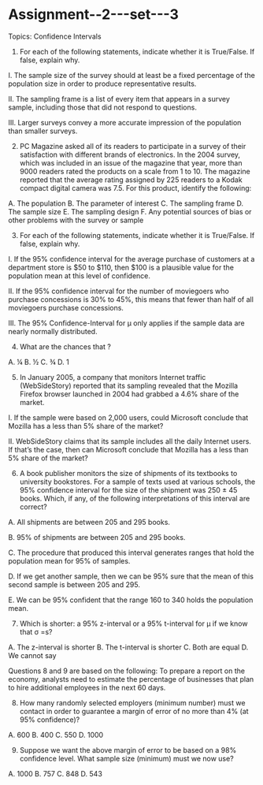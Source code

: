 # Assignment--2---set---3

Topics: Confidence Intervals

1.	For each of the following statements, indicate whether it is True/False. If false, explain why.

I.	The sample size of the survey should at least be a fixed percentage of the population size in order to produce representative results.

II.	The sampling frame is a list of every item that appears in a survey sample, including those that did not respond to questions.

III.	Larger surveys convey a more accurate impression of the population than smaller surveys.


2.	PC Magazine asked all of its readers to participate in a survey of their satisfaction with different brands of electronics. In the 2004 survey, which was included in an issue of the magazine that year, more than 9000 readers rated the products on a scale from 1 to 10. The magazine reported that the average rating assigned by 225 readers to a Kodak compact digital camera was 7.5. For this product, identify the following:

A.	The population
B.	The parameter of interest
C.	The sampling frame
D.	The sample size
E.	The sampling design
F.	Any potential sources of bias or other problems with the survey or sample


3.	For each of the following statements, indicate whether it is True/False. If false, explain why.

I.	If the 95% confidence interval for the average purchase of customers at a department store is $50 to $110, then $100 is a plausible value for the population mean at this level of confidence.

II.	If the 95% confidence interval for the number of moviegoers who purchase concessions is 30% to 45%, this means that fewer than half of all moviegoers purchase concessions.

III.	The 95% Confidence-Interval for μ only applies if the sample data are nearly normally distributed.


4.	What are the chances that  ?

A.	¼ 
B.	½ 
C.	¾ 
D.	1


5.	In January 2005, a company that monitors Internet traffic (WebSideStory) reported that its sampling revealed that the Mozilla Firefox browser launched in 2004 had grabbed a 4.6% share of the market.

I.	If the sample were based on 2,000 users, could Microsoft conclude that Mozilla has a less than 5% share of the market?

II.	WebSideStory claims that its sample includes all the daily Internet users. If that’s the case, then can Microsoft conclude that Mozilla has a less than 5% share of the market?


6.	A book publisher monitors the size of shipments of its textbooks to university bookstores. For a sample of texts used at various schools, the 95% confidence interval for the size of the shipment was 250 ± 45 books. Which, if any, of the following interpretations of this interval are correct?

A.	All shipments are between 205 and 295 books.

B.	95% of shipments are between 205 and 295 books.

C.	The procedure that produced this interval generates ranges that hold the population mean for 95% of samples.

D.	If we get another sample, then we can be 95% sure that the mean of this second sample is between 205 and 295.

E.	We can be 95% confident that the range 160 to 340 holds the population mean.


7.	Which is shorter: a 95% z-interval or a 95% t-interval for μ if we know that σ =s?

A.	The z-interval is shorter
B.	The t-interval is shorter
C.	Both are equal
D.	We cannot say


Questions 8 and 9 are based on the following: To prepare a report on the economy, analysts need to estimate the percentage of businesses that plan to hire additional employees in the next 60 days.

8.	How many randomly selected employers (minimum number) must we contact in order to guarantee a margin of error of no more than 4% (at 95% confidence)?

A.	600
B.	400
C.	550
D.	1000


9.	Suppose we want the above margin of error to be based on a 98% confidence level. What sample size (minimum) must we now use?

A.	1000
B.	757
C.	848
D.	543


